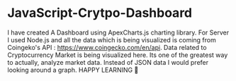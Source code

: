 # JavaScript-Crytpo-Dashboard

I have created A Dashboard using ApexCharts.js charting library. For Server I used Node.js and all the data which is being visualized is coming from Coingeko's API : https://www.coingecko.com/en/api.
Data related to Cryptocurrency Market is being visualized here. Its one of the greatest way to actually, analyze market data. Instead of JSON data I would prefer looking around a graph.
HAPPY LEARNING 💖
